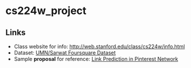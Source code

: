 # cs224w_project

## Links

- Class website for info: http://web.stanford.edu/class/cs224w/info.html
- Dataset: [UMN/Sarwat Foursquare Dataset](https://archive.org/details/201309_foursquare_dataset_umn)
- Sample **proposal** for reference: [Link Prediction in Pinterest Network](http://snap.stanford.edu/cs224w-17-data/best-proposals-16/cs224w-project-proposal-poorna-amelia-viswa.pdf)

